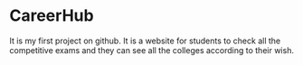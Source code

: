 # CareerHub
It is my first project on github. It is a website for students to check all the competitive exams and they can see all the colleges according to their wish. 

